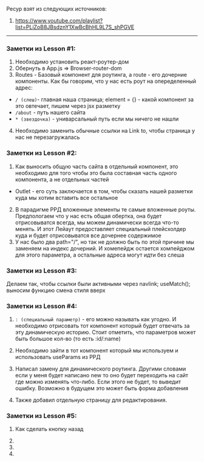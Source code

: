 Ресур взят из следующих источников: 
1. https://www.youtube.com/playlist?list=PLiZoB8JBsdznY1XwBcBhHL9L7S_shPGVE
---

### Заметки из Lesson #1: 
1. Необходимо установить реакт-роутер-дом
2. Обернуть в App.js => Browser-router-dom
3. Routes - Базовый компонент для роутинга, а route - его дочерние компоненты. Как бы говорим, что у нас есть роут на опеределенный адрес:
- `/ (слеш)`- главная наша страница; element = {} - какой компонент за это овтечает, пишем через jsx разметку
- `/about` - путь нашего сайта
- `* (звездочка)` - униварсальный путь если мы ничего не нашли
4. Необходимо заменить обычные ссылки на Link to, чтобы страница у нас не перезагружалась


### Заметки из Lesson #2: 
1. Как выносить общую часть сайта в отдельный компонент, это необходимо для того чтобы это была составная часть одного компонента, а не отдельных частей
- Outlet - его суть заключается в том, чтобы сказать нашей разметки куда мы хотим вставить все остальное
2. В парадигме РРД вложенные элементы те самые вложенные роуты. Предпологаем что у нас есть общая обертка, она будет отрисовыватся всегда, мы можем динамически всегда что-то менять. И этот Лейаут предоставляет специальный плейсхолдер куда и будет отрисовыватся все дочернее содержимое
3. У нас было два path="/", но так не должно быть по этой причине мы заменяем на индекс дочерний. И хомепейдж остается хомпейджом для этого параметра, а остальные адреса могут идти без слеша


### Заметки из Lesson #3: 
Делаем так, чтобы ссылки были активными через navlink; useMatch(); выносим функцию смена стиля вверх 


### Заметки из Lesson #4: 
1. `: (специальный параметр)` - его можно называть как угодно. И необходимо отрисовать тот компонент который будет отвечать за эту динамическую историю. Стоит отметить, что параметров может быть большое кол-во (то есть :id/:name)

2. Необходимо зайти в тот компонент который мы используем и использовать useParams из РРД

3. Написал замену для динамического роутинга. Другими словами если у меня будет написано new то оно будет переходить на сайт где можно изменять что-либо. Если этого не будет, то выведит ошибку. Возможно в будущем это может быть форма добавления

4. Также добавил отдельную страницу для редактирования. 

### Заметки из Lesson #5:

1. Как сделать кнопку назад

2.

3.

4.